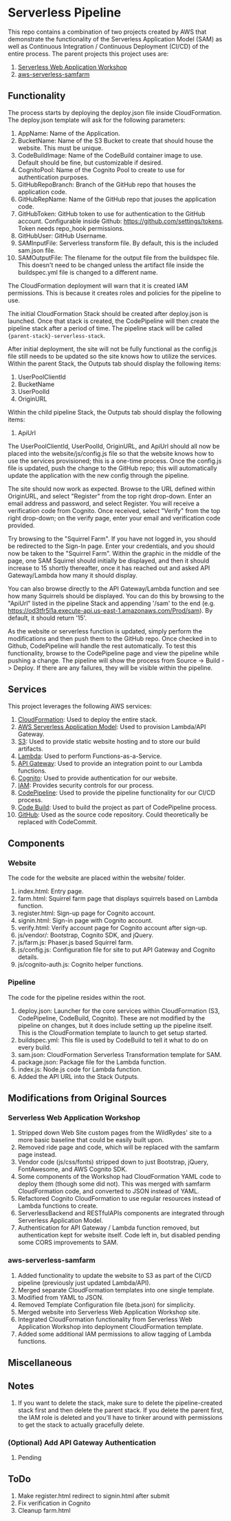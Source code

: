 # Serverless Pipeline
This repo contains a combination of two projects created by AWS that demonstrate the functionality of the Serverless Application Model (SAM) as well as Continuous Integration / Continuous Deployment (CI/CD) of the entire process.
The parent projects this project uses are:

1. [Serverless Web Application Workshop](https://github.com/awslabs/aws-serverless-workshops/tree/master/WebApplication/)
2. [aws-serverless-samfarm](https://github.com/awslabs/aws-serverless-samfarm)

## Functionality

The process starts by deploying the deploy.json file inside CloudFormation. The deploy.json template will ask for the following parameters:

1. AppName: Name of the Application.
2. BucketName: Name of the S3 Bucket to create that should house the website. This must be unique.
3. CodeBuildImage: Name of the CodeBuild container image to use. Default should be fine, but customizable if desired.
4. CognitoPool: Name of the Cognito Pool to create to use for authentication purposes.
5. GitHubRepoBranch: Branch of the GitHub repo that houses the application code.
6. GitHubRepName: Name of the GitHub repo that jouses the application code.
7. GitHubToken: GitHub token to use for authentication to the GitHub account. Configurable inside Github: https://github.com/settings/tokens. Token needs repo_hook permissions.
8. GitHubUser: GitHub Username.
9. SAMInputFile: Serverless transform file. By default, this is the included sam.json file.
10. SAMOutputFile: The filename for the output file from the buildspec file. This doesn't need to be changed unless the artifact file inside the buildspec.yml file is changed to a different name.

The CloudFormation deployment will warn that it is created IAM permissions. This is because it creates roles and policies for the pipeline to use.

The initial CloudFormation Stack should be created after deploy.json is launched. Once that stack is created, the CodePipeline will then create the pipeline stack after a period of time. The pipeline stack will be called ``{parent-stack}-serverless-stack``.

After initial deployment, the site will not be fully functional as the config.js file still needs to be updated so the site knows how to utilize the services. Within the parent Stack, the Outputs tab should display the following items:

1. UserPoolClientId
2. BucketName
3. UserPoolId
4. OriginURL

Within the child pipeline Stack, the Outputs tab should display the following items:

1. ApiUrl

The UserPoolClientId, UserPoolId, OriginURL, and ApiUrl should all now be placed into the website/js/config.js file so that the website knows how to use the services provisioned; this is a one-time process. Once the config.js file is updated, push the change to the GitHub repo; this will automatically update the application with the new config through the pipeline.

The site should now work as expected. Browse to the URL defined within OriginURL, and select "Register" from the top right drop-down. Enter an email address and password, and select Register. You will receive a verification code from Cognito. Once received, select "Verify" from the top right drop-down; on the verify page, enter your email and verification code provided.

Try browsing to the "Squirrel Farm". If you have not logged in, you should be redirected to the Sign-In page. Enter your credentials, and you should now be taken to the "Squirrel Farm". Within the graphic in the middle of the page, one SAM Squirrel should initially be displayed, and then it should increase to 15 shortly thereafter, once it has reached out and asked API Gateway/Lambda how many it should display.

You can also browse directly to the API Gateway/Lambda function and see how many Squirrels should be displayed. You can do this by browsing to the "ApiUrl" listed in the pipeline Stack and appending '/sam' to the end (e.g. https://od3tfr5l1a.execute-api.us-east-1.amazonaws.com/Prod/sam). By default, it should return '15'.

As the website or serverless function is updated, simply perform the modifications and then push them to the GitHub repo. Once checked in to Github, CodePipeline will handle the rest automatically. To test this functionality, browse to the CodePipeline page and view the pipeline while pushing a change. The pipeline will show the process from Source -> Build -> Deploy. If there are any failures, they will be visible within the pipeline.

## Services

This project leverages the following AWS services:
1. [CloudFormation](https://aws.amazon.com/cloudformation/): Used to deploy the entire stack.
2. [AWS Serverless Application Model](https://aws.amazon.com/about-aws/whats-new/2016/11/introducing-the-aws-serverless-application-model/): Used to provision Lambda/API Gateway.
3. [S3](https://aws.amazon.com/s3/): Used to provide static website hosting and to store our build artifacts.
4. [Lambda](https://aws.amazon.com/lambda/): Used to perform Functions-as-a-Service.
5. [API Gateway](https://aws.amazon.com/api-gateway/): Used to provide an integration point to our Lambda functions.
6. [Cognito](https://aws.amazon.com/cognito/): Used to provide authentication for our website.
7. [IAM](https://aws.amazon.com/iam/): Provides security controls for our process.
8. [CodePipeline](https://aws.amazon.com/codepipeline/): Used to provide the pipeline functionality for our CI/CD process.
9. [Code Build](https://aws.amazon.com/codebuild/): Used to build the project as part of CodePipeline process.
10. [GitHub](http://www.github.com): Used as the source code repository. Could theoretically be replaced with CodeCommit.

## Components

### Website

The code for the website are placed within the website/ folder.

1. index.html: Entry page.
2. farm.html: Squirrel farm page that displays squirrels based on Lambda function.
3. register.html: Sign-up page for Cognito account.
4. signin.html: Sign-in page with Cognito account.
5. verify.html: Verify account page for Cognito account after sign-up.
6. js/vendor/: Bootstrap, Cognito SDK, and jQuery.
7. js/farm.js: Phaser.js based Squirrel farm.
8. js/config.js: Configuration file for site to put API Gateway and Cognito details.
9. js/cognito-auth.js: Cognito helper functions.

### Pipeline

The code for the pipeline resides within the root.

1. deploy.json: Launcher for the core services within CloudFormation (S3, CodePipeline, CodeBuild, Cognito). These are not modified by the pipeline on changes, but it does include setting up the pipeline itself. This is the CloudFormation template to launch to get setup started.
2. buildspec.yml: This file is used by CodeBuild to tell it what to do on every build.
3. sam.json: CloudFormation Serverless Transformation template for SAM.
4. package.json: Package file for the Lambda function.
5. index.js: Node.js code for Lambda function.
6. Added the API URL into the Stack Outputs.


## Modifications from Original Sources

### Serverless Web Application Workshop

1. Stripped down Web Site custom pages from the WildRydes' site to a more basic baseline that could be easily built upon.
2. Removed ride page and code, which will be replaced with the samfarm page instead.
3. Vendor code (js/css/fonts) stripped down to just Bootstrap, jQuery, FontAwesome, and AWS Cognito SDK.
4. Some components of the Workshop had CloudFormation YAML code to deploy them (though some did not). This was merged with samfarm CloudFormation code, and converted to JSON instead of YAML.
5. Refactored Cognito CloudFormation to use regular resources instead of Lambda functions to create.
6. ServerlessBackend and RESTfulAPIs components are integrated through Serverless Application Model.
7. Authentication for API Gateway / Lambda function removed, but authentication kept for website itself. Code left in, but disabled pending some CORS improvements to SAM.

### aws-serverless-samfarm

1. Added functionality to update the website to S3 as part of the CI/CD pipeline (previously just updated Lambda/API).
2. Merged separate CloudFormation templates into one single template.
3. Modified from YAML to JSON.
4. Removed Template Configuration file (beta.json) for simplicity.
5. Merged website into Serverless Web Application Workshop site.
6. Integrated CloudFormation functionality from Serverless Web Application Workshop into deployment CloudFormation template.
7. Added some additional IAM permissions to allow tagging of Lambda functions.

## Miscellaneous

## Notes

1. If you want to delete the stack, make sure to delete the pipeline-created stack first and then delete the parent stack. If you delete the parent first, the IAM role is deleted and you'll have to tinker around with permissions to get the stack to actually gracefully delete.

### (Optional) Add API Gateway Authentication

1. Pending

## ToDo

1. Make register.html redirect to signin.html after submit
2. Fix verification in Cognito
3. Cleanup farm.html
